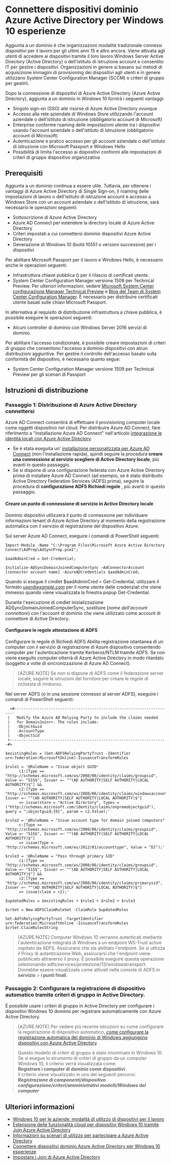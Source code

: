 <properties
    pageTitle="Connettere dispositivi dominio Azure Active Directory per Windows 10 esperienze | Microsoft Azure"
    description="Spiega come gli amministratori possono configurare i criteri di gruppo per consentire ai dispositivi di dominio per la rete aziendale."
    services="active-directory"
    documentationCenter=""
    authors="femila"
    manager="swadhwa"
    editor=""
    tags="azure-classic-portal"/>

<tags
    ms.service="active-directory"
    ms.workload="identity"
    ms.tgt_pltfrm="na"
    ms.devlang="na"
    ms.topic="article"
    ms.date="09/27/2016"
    ms.author="femila"/>

# <a name="connect-domain-joined-devices-to-azure-ad-for-windows-10-experiences"></a>Connettere dispositivi dominio Azure Active Directory per Windows 10 esperienze

Aggiunta a un dominio è che organizzazioni modalità tradizionale connessi dispositivi per il lavoro per gli ultimi anni 15 e altro ancora. Viene attivata agli utenti di accedere ai dispositivi tramite il loro lavoro Windows Server Active Directory (Active Directory) o dell'istituto di istruzione account e consentito IT per gestire i dispositivi. Organizzazioni in genere si basano sui metodi di acquisizione immagini di provisioning dei dispositivi agli utenti e in genere utilizzano System Center Configuration Manager (SCCM) o criteri di gruppo per gestirli.

Dopo la connessione di dispositivi di Azure Active Directory (Azure Active Directory), aggiunta a un dominio in Windows 10 fornirà i seguenti vantaggi:

- Singolo sign-on (SSO) alle risorse di Azure Active Directory ovunque
- Accesso alla rete aziendale di Windows Store utilizzando l'account aziendale o dell'istituto di istruzione (obbligatorio account di Microsoft)
- Enterprise conforme roaming delle impostazioni utente tra i dispositivi usando l'account aziendale o dell'istituto di istruzione (obbligatorio account di Microsoft)
- Autenticazione e pratico accesso per gli account aziendale o dell'istituto di istruzione con Microsoft Passport e Windows Hello
- Possibilità di limita l'accesso ai dispositivi conformi alle impostazioni di criteri di gruppo dispositivo organizzativa

## <a name="prerequisites"></a>Prerequisiti

Aggiunta a un dominio continua a essere utile. Tuttavia, per ottenere i vantaggi di Azure Active Directory di Single Sign-on, il roaming delle impostazioni di lavoro o dell'istituto di istruzione account e accesso a Windows Store con un account aziendale o dell'istituto di istruzione, sarà necessario le operazioni seguenti:

- Sottoscrizione di Azure Active Directory
- Azure AD Connect per estendere la directory locale di Azure Active Directory
- Criteri impostati a cui connettersi dominio dispositivi Azure Active Directory
- Generazione di Windows 10 (build 10551 o versioni successive) per i dispositivi

Per abilitare Microsoft Passport per il lavoro e Windows Hello, è necessario anche le operazioni seguenti:

- Infrastruttura chiave pubblica () per il rilascio di certificati utente.
- System Center Configuration Manager versione 1509 per Technical Preview. Per ulteriori informazioni, vedere [Microsoft System Center configurazione Manager Technical Preview](https://technet.microsoft.com/library/dn965439.aspx#BKMK_TP3Update) e [Blog del Team di System Center Configuration Manager](http://blogs.technet.com/b/configmgrteam/archive/2015/09/23/now-available-update-for-system-center-config-manager-tp3.aspx). È necessario per distribuire certificati utente basati sulle chiavi Microsoft Passport.

In alternativa al requisito di distribuzione infrastruttura a chiave pubblica, è possibile eseguire le operazioni seguenti:

- Alcuni controller di dominio con Windows Server 2016 servizi di dominio.

Per abilitare l'accesso condizionale, è possibile creare impostazioni di criteri di gruppo che consentono l'accesso a dominio dispositivi con alcun distribuzioni aggiuntive. Per gestire il controllo dell'accesso basato sulla conformità del dispositivo, è necessario quanto segue:

- System Center Configuration Manager versione 1509 per Technical Preview per gli scenari di Passport

## <a name="deployment-instructions"></a>Istruzioni di distribuzione



### <a name="step-1-deploy-azure-active-directory-connect"></a>Passaggio 1: Distribuzione di Azure Active Directory connettersi

Azure AD Connect consentirà di effettuare il provisioning computer locale come oggetti dispositivo nel cloud. Per distribuire Azure AD Connect, fare riferimento a "Installazione Azure AD Connect" nell'articolo [integrazione le identità locali con Azure Active Directory](active-directory-aadconnect.md#install-azure-ad-connect).

 - Se è stata eseguita un' [installazione personalizzata per Azure AD Connect](./connect/active-directory-aadconnect-get-started-custom.md) (non l'installazione rapida), quindi seguire la procedura **creare una connessione al servizio scegliere di Active Directory locale**, più avanti in questo passaggio.
 - Se si dispone di una configurazione federata con Azure Active Directory prima di installare Azure AD Connect (ad esempio, se è stato distribuito Active Directory Federation Services (ADFS) prima), seguire la procedura di **configurazione ADFS Richiedi regole** , più avanti in questo passaggio.

#### <a name="create-a-service-connection-point-in-on-premises-active-directory"></a>Creare un punto di connessione di servizio in Active Directory locale

Dominio dispositivi utilizzerà il punto di connessione per individuare informazioni tenant di Azure Active Directory al momento della registrazione automatica con il servizio di registrazione del dispositivo Azure.

Sul server Azure AD Connect, eseguire i comandi di PowerShell seguenti:

    Import-Module -Name "C:\Program Files\Microsoft Azure Active Directory Connect\AdPrep\AdSyncPrep.psm1";

    $aadAdminCred = Get-Credential;

    Initialize-ADSyncDomainJoinedComputerSync –AdConnectorAccount [connector account name] -AzureADCredentials $aadAdminCred;


Quando si esegue il cmdlet $aadAdminCred = Get-Credential, utilizzare il formato *user@example.com* per il nome utente delle credenziali che viene immesso quando viene visualizzata la finestra popup Get-Credential.

Durante l'esecuzione di cmdlet inizializzazione ADSyncDomainJoinedComputerSync, sostituire [*nome dell'account connettore*] con l'account di dominio che viene utilizzato come account di connettore di Active Directory.

#### <a name="configure-ad-fs-claim-rules"></a>Configurare le regole attestazione di ADFS
Configurare le regole di Richiedi ADFS Abilita registrazione istantanea di un computer con il servizio di registrazione di Azure dispositivo consentendo computer per l'autenticazione tramite Kerberos/NTLM tramite ADFS. Se non viene eseguito computer otterrà di Azure Active Directory in modo ritardato (soggetto a volte di sincronizzazione di Azure AD Connect).

>[AZURE.NOTE]
Se non si dispone di ADFS come il federazione server locale, seguire le istruzioni del fornitore per creare le regole di richiesta di rimborso.

Nel server ADFS (o in una sessione connesso al server ADFS), eseguire i comandi di PowerShell seguenti:

      <#----------------------------------------------------------------------
     |   Modify the Azure AD Relying Party to include the claims needed
     |   for DomainJoin++. The rules include:
     |   -ObjectGuid
     |   -AccountType
     |   -ObjectSid
     +---------------------------------------------------------------------#>

    $existingRules = (Get-ADFSRelyingPartyTrust -Identifier urn:federation:MicrosoftOnline).IssuanceTransformRules

    $rule1 = '@RuleName = "Issue object GUID"
          c1:[Type == "http://schemas.microsoft.com/ws/2008/06/identity/claims/groupsid", Value =~ "515$", Issuer =~ "^(AD AUTHORITY|SELF AUTHORITY|LOCAL AUTHORITY)$"] &&
          c2:[Type == "http://schemas.microsoft.com/ws/2008/06/identity/claims/windowsaccountname", Issuer =~ "^(AD AUTHORITY|SELF AUTHORITY|LOCAL AUTHORITY)$"]
          => issue(store = "Active Directory", types = ("http://schemas.microsoft.com/identity/claims/onpremobjectguid"), query = ";objectguid;{0}", param = c2.Value);'

    $rule2 = '@RuleName = "Issue account type for domain joined computers"
          c:[Type == "http://schemas.microsoft.com/ws/2008/06/identity/claims/groupsid", Value =~ "515$", Issuer =~ "^(AD AUTHORITY|SELF AUTHORITY|LOCAL AUTHORITY)$"]
          => issue(Type = "http://schemas.microsoft.com/ws/2012/01/accounttype", Value = "DJ");'

    $rule3 = '@RuleName = "Pass through primary SID"
          c1:[Type == "http://schemas.microsoft.com/ws/2008/06/identity/claims/groupsid", Value =~ "515$", Issuer =~ "^(AD AUTHORITY|SELF AUTHORITY|LOCAL AUTHORITY)$"] &&
          c2:[Type == "http://schemas.microsoft.com/ws/2008/06/identity/claims/primarysid", Issuer =~ "^(AD AUTHORITY|SELF AUTHORITY|LOCAL AUTHORITY)$"]
          => issue(claim = c2);'

    $updatedRules = $existingRules + $rule1 + $rule2 + $rule3

    $crSet = New-ADFSClaimRuleSet -ClaimRule $updatedRules

    Set-AdfsRelyingPartyTrust -TargetIdentifier urn:federation:MicrosoftOnline -IssuanceTransformRules $crSet.ClaimRulesString

>[AZURE.NOTE]
Computer Windows 10 verranno autenticati mediante l'autenticazione integrata di Windows a un endpoint WS-Trust active ospitato da ADFS. Assicurarsi che sia abilitato l'endpoint. Se si utilizza il Proxy di autenticazione Web, assicurarsi che l'endpoint viene pubblicato attraverso il proxy. È possibile eseguire questa operazione selezionando adfs/services/protezione/13/windowstransport. Dovrebbe essere visualizzata come attivati nella console di ADFS in **servizio** > **i punti finali**.


### <a name="step-2-configure-automatic-device-registration-via-group-policy-in-active-directory"></a>Passaggio 2: Configurare la registrazione di dispositivo automatico tramite criteri di gruppo in Active Directory.

È possibile usare i criteri di gruppo in Active Directory per configurare i dispositivi Windows 10 dominio per registrare automaticamente con Azure Active Directory.

> [AZURE.NOTE]
> Per vedere più recente istruzioni su come configurare la registrazione di dispositivo automatico, [come configurare la registrazione automatica del dominio di Windows aggiungono dispositivi con Azure Active Directory](active-directory-conditional-access-automatic-device-registration-setup.md).
>
> Questo modello di criteri di gruppo è stato rinominato in Windows 10. Se si esegue lo strumento di criteri di gruppo da un computer Windows 10, il criterio verrà visualizzata come: <br>
> **Registrare i computer di dominio come dispositivi**<br>
> Il criterio viene visualizzato in uno dei seguenti percorsi:<br>
> ***Registrazione di componenti/dispositivo configurazione/criteri/amministrativi modelli/Windows del computer***


## <a name="additional-information"></a>Ulteriori informazioni
* [Windows 10 per le aziende: modalità di utilizzo di dispositivi per il lavoro](active-directory-azureadjoin-windows10-devices-overview.md)
* [Estensione delle funzionalità cloud per dispositivi Windows 10 tramite Join Azure Active Directory](active-directory-azureadjoin-user-upgrade.md)
* [Informazioni su scenari di utilizzo per partecipare a Azure Active Directory](active-directory-azureadjoin-deployment-aadjoindirect.md)
* [Connettere dispositivi dominio Azure Active Directory per Windows 10 esperienze](active-directory-azureadjoin-devices-group-policy.md)
* [Impostare i Join di Azure Active Directory](active-directory-azureadjoin-setup.md)

